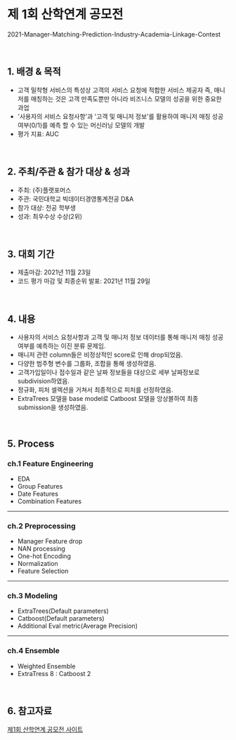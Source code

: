 # 제 1회 산학연계 공모전
2021-Manager-Matching-Prediction-Industry-Academia-Linkage-Contest

<br/>

## 1. 배경 & 목적

- 고객 밀착형 서비스의 특성상 고객의 서비스 요청에 적합한 서비스 제공자 즉, 매니저를 매칭하는 것은 고객 만족도뿐만 아니라 비즈니스 모델의 성공을 위한 중요한 과업
- '사용자의 서비스 요청사항'과 '고객 및 매니저 정보'를 활용하여 매니저 매칭 성공 여부(0/1)를 예측 할 수 있는 머신러닝 모델의 개발
- 평가 지표: AUC

<br/>

## 2. 주최/주관 & 참가 대상 & 성과

- 주최: (주)플랫포머스
- 주관: 국민대학교 빅데이터경영통계전공 D&A
- 참가 대상: 전공 학부생
- 성과: 최우수상 수상(2위)

<br/>

## 3. 대회 기간

- 제출마감: 2021년 11월 23일
- 코드 평가 마감 및 최종순위 발표: 2021년 11월 29일

<br/>

## 4. 내용
- 사용자의 서비스 요청사항과 고객 및 매니저 정보 데이터를 통해 매니저 매칭 성공 여부를 예측하는 이진 분류 문제임.
- 매니저 관련 column들은 비정상적인 score로 인해 drop되었음.
- 다양한 범주형 변수를 그룹화, 조합을 통해 생성하였음.
- 고객가입일이나 접수일과 같은 날짜 정보들을 대상으로 세부 날짜정보로 subdivision하였음.
- 정규화, 피처 셀렉션을 거쳐서 최종적으로 피처를 선정하였음.
- ExtraTrees 모델을 base model로 Catboost 모델을 앙상블하여 최종 submission을 생성하였음.

<br/>

## 5. Process

### ch.1 Feature Engineering

-  EDA
- Group Features
- Date Features
- Combination Features

---

### ch.2 Preprocessing

- Manager Feature drop
- NAN processing
- One-hot Encoding
- Normalization
- Feature Selection

---

### ch.3 Modeling

- ExtraTrees(Default parameters)
- Catboost(Default parameters)
- Additional Eval metric(Average Precision)

---

### ch.4 Ensemble

- Weighted Ensemble
- ExtraTress 8 : Catboost 2

<br/>

## 6. 참고자료

[제1회 산학연계 공모전 사이트](https://www.kaggle.com/competitions/2021-daplatformers-final-round/overview)
